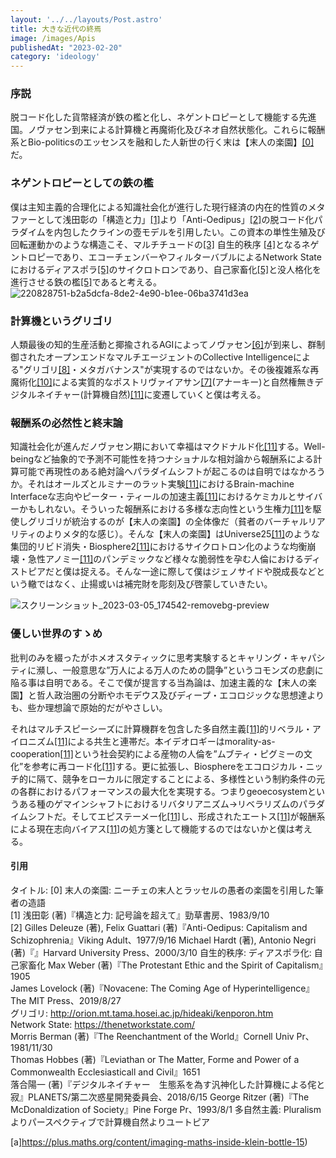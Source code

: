 ```yaml
---
layout: '../../layouts/Post.astro'
title: 大きな近代の終焉
image: /images/Apis
publishedAt: "2023-02-20"
category: 'ideology'
---
```


### **序説**

脱コード化した貨幣経済が鉄の檻と化し、ネゲントロピーとして機能する先進国。ノヴァセン到来による計算機と再魔術化及びネオ自然状態化。これらに報酬系とBio-politicsのエッセンスを融和した人新世の行く末は【末人の楽園】<span style="color: blue; ">[[0]](#0)</span> だ。

### **ネゲントロピーとしての鉄の檻**
僕は主知主義的合理化による知識社会化が進行した現行経済の内在的性質のメタファーとして浅田彰の「構造と力」<span style="color: blue; ">[[1]](#1)</span>より「Anti-Oedipus」<span style="color: blue; ">[[2]](#2)</span>の脱コード化パラダイムを内包したクラインの壺モデルを引用したい。この資本の単性生殖及び回転運動かのような構造こそ、マルチチュードの<span style="color: blue; ">[[3]](#3)</span> 自生的秩序 <span style="color: blue; ">[[4]](#4)</span>となるネゲントロピーであり、エコーチェンバーやフィルターバブルによるNetwork Stateにおけるディアスポラ<span style="color: blue; ">[[5]](#5)</span>のサイクロトロンであり、自己家畜化<span style="color: blue; ">[[5]](#5)</span>と没人格化を進行させる鉄の檻<span style="color: blue; ">[[5]](#5)</span>であると考える。  
![220828751-b2a5dcfa-8de2-4e90-b1ee-06ba3741d3ea](https://user-images.githubusercontent.com/124674475/222951607-86713ebc-4c7e-4aca-ba2a-8a4cd956f4c0.gif)



### **計算機というグリゴリ**
人類最後の知的生産活動と揶揄されるAGIによってノヴァセン<span style="color: blue; ">[[6]](#6)</span>が到来し、群制御されたオープンエンドなマルチエージェントのCollective Intelligenceによる"グリゴリ<span style="color: blue; ">[[8]](#8)</span>・メタガバナンス"が実現するのではないか。その後複雑系な再魔術化<span style="color: blue; ">[[10]](#10)</span>による実質的なポストリヴァイアサン<span style="color: blue; ">[[7]](#7)</span>(アナーキー)と自然権無きデジタルネイチャー(計算機自然)<span style="color: blue; ">[[11]](#11)</span>に変遷していくと僕は考える。

### **報酬系の必然性と終末論**
知識社会化が進んだノヴァセン期において幸福はマクドナルド化<span style="color: blue; ">[[11]](#11)</span>する。Well-beingなど抽象的で予測不可能性を持つナショナルな相対論から報酬系による計算可能で再現性のある絶対論へパラダイムシフトが起こるのは自明ではなかろうか。それはオールズとルミナーのラット実験<span style="color: blue; ">[[11]](#11)</span>におけるBrain-machine Interfaceな志向やピーター・ティールの加速主義<span style="color: blue; ">[[11]](#11)</span>におけるケミカルとサイバーかもしれない。そういった報酬系における多様な志向性という生権力<span style="color: blue; ">[[11]](#11)</span>を駆使しグリゴリが統治するのが【末人の楽園】の全体像だ（貧者のバーチャルリアリティのよりメタ的な感じ）。そんな【末人の楽園】はUniverse25<span style="color: blue; ">[[11]](#11)</span>のような集団的リビド消失・Biosphere2<span style="color: blue; ">[[11]](#11)</span>におけるサイクロトロン化のような均衡崩壊・急性アノミー<span style="color: blue; ">[[11]](#11)</span>のパンデミックなど様々な脆弱性を孕む人倫におけるディストピアだと僕は捉える。そんな一途に際して僕はジェノサイドや脱成長などという轍ではなく、止揚或いは補完財を彫刻及び啓蒙していきたい。  

![スクリーンショット_2023-03-05_174542-removebg-preview](https://user-images.githubusercontent.com/124674475/222950914-ab2e1673-accf-478c-a9f9-42f7a2e80f9b.png)



### **優しい世界のすゝめ**

批判のみを綴ったがホメオスタティックに思考実験するとキャリング・キャパシティに瀕し、一般意思な”万人による万人のための闘争”というコモンズの悲劇に陥る事は自明である。そこで僕が提言する当為論は、加速主義的な【末人の楽園】と哲人政治圏の分断やホモデウス及びディープ・エコロジックな思想達よりも、些か理想論で原始的だがやさしい。

それはマルチスピーシーズに計算機群を包含した多自然主義<span style="color: blue; ">[[11]](#11)</span>的リベラル・アイロニズム<span style="color: blue; ">[[11]](#11)</span>による共生と連帯だ。本イデオロギーはmorality-as-cooperation<span style="color: blue; ">[[11]](#11)</span>という社会契約による産物の人倫を”ムブティ・ピグミーの文化”を参考に再コード化<span style="color: blue; ">[[11]](#11)</span>する。更に拡張し、Biosphereをエコロジカル・ニッチ的に隔て、競争をローカルに限定することによる、多様性という制約条件の元の各群におけるパフォーマンスの最大化を実現する。つまりgeoecosystemというある種のゲマインシャフトにおけるリバタリアニズム→リベラリズムのパラダイムシフトだ。そしてエピステーメー化<span style="color: blue; ">[[11]](#11)</span>し、形成されたエートス<span style="color: blue; ">[[11]](#11)</span>が報酬系による現在志向バイアス<span style="color: blue; ">[[11]](#11)</span>の処方箋として機能するのではないかと僕は考える。





#### **引用**

タイトル: 
[0] 末人の楽園: ニーチェの末人とラッセルの愚者の楽園を引用した筆者の造語 <a id="0"></a>  
[1] 浅田彰 (著)『構造と力: 記号論を超えて』勁草書房、1983/9/10 <a id="1"></a>  
[2]  Gilles Deleuze (著), Felix Guattari (著)『Anti-Oedipus: Capitalism and Schizophrenia』Viking Adult、1977/9/16 <a id="2"></a>
 Michael Hardt (著), Antonio Negri (著)『』Harvard University Press、2000/3/10
自生的秩序: 
ディアスポラ化: 
自己家畜化
Max Weber (著)『The Protestant Ethic and the Spirit of Capitalism』1905  
James Lovelock (著)『Novacene: The Coming Age of Hyperintelligence』The MIT Press、2019/8/27  
グリゴリ: http://orion.mt.tama.hosei.ac.jp/hideaki/kenporon.htm  
Network State: https://thenetworkstate.com/  
Morris Berman (著)『The Reenchantment of the World』Cornell Univ Pr、1981/11/30  
Thomas Hobbes (著)『Leviathan or The Matter, Forme and Power of a Commonwealth Ecclesiasticall and Civil』1651  
落合陽一 (著)『デジタルネイチャー　生態系を為す汎神化した計算機による侘と寂』PLANETS/第二次惑星開発委員会、2018/6/15
George Ritzer (著)『The McDonaldization of Society』Pine Forge Pr、1993/8/1
多自然主義: Pluralismよりパースペクティブで計算機自然よりユートピア



[a]https://plus.maths.org/content/imaging-maths-inside-klein-bottle-15)
